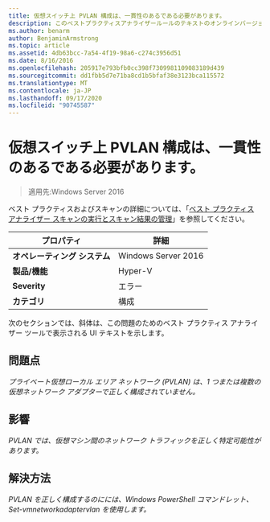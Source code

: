 ```yaml
---
title: 仮想スイッチ上 PVLAN 構成は、一貫性のあるである必要があります。
description: このベストプラクティスアナライザールールのテキストのオンラインバージョン。
ms.author: benarm
author: BenjaminArmstrong
ms.topic: article
ms.assetid: 4db63bcc-7a54-4f19-98a6-c274c3956d51
ms.date: 8/16/2016
ms.openlocfilehash: 205917e793bfb0cc398f7309981109083189d439
ms.sourcegitcommit: dd1fbb5d7e71ba8cd1b5bfaf38e3123bca115572
ms.translationtype: MT
ms.contentlocale: ja-JP
ms.lasthandoff: 09/17/2020
ms.locfileid: "90745587"
---
```

# <a name="pvlan-configuration-on-a-virtual-switch-must-be-consistent"></a>仮想スイッチ上 PVLAN 構成は、一貫性のあるである必要があります。

>適用先:Windows Server 2016

ベスト プラクティスおよびスキャンの詳細については、「[ベスト プラクティス アナライザー スキャンの実行とスキャン結果の管理](https://go.microsoft.com/fwlink/p/?LinkID=223177)」を参照してください。

|プロパティ|詳細|
|-|-|
|**オペレーティング システム**|Windows Server 2016|
|**製品/機能**|Hyper-V|
|**Severity**|エラー|
|**カテゴリ**|構成|

次のセクションでは、斜体は、この問題のためのベスト プラクティス アナライザー ツールで表示される UI テキストを示します。

## <a name="issue"></a>**問題点**
*プライベート仮想ローカル エリア ネットワーク (PVLAN) は、1 つまたは複数の仮想ネットワーク アダプターで正しく構成されていません。*

## <a name="impact"></a>**影響**
*PVLAN では、仮想マシン間のネットワーク トラフィックを正しく特定可能性があります。*

## <a name="resolution"></a>**解決方法**
*PVLAN を正しく構成するのにには、Windows PowerShell コマンドレット、Set-vmnetworkadaptervlan を使用します。*




